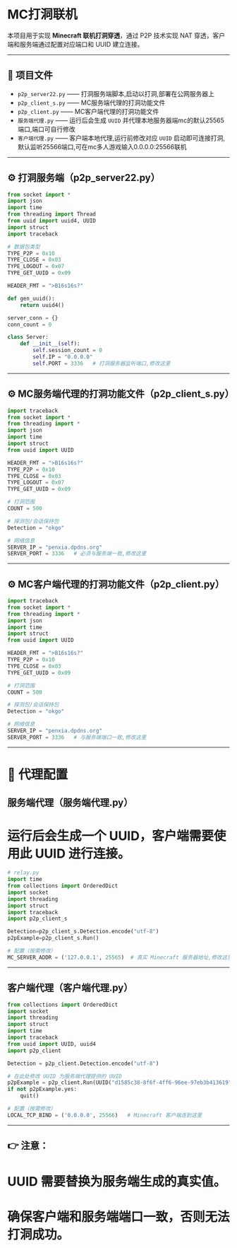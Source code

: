 # MC打洞联机

本项目用于实现 **Minecraft 联机打洞穿透**，通过 P2P 技术实现 NAT 穿透，客户端和服务端通过配置对应端口和 UUID 建立连接。

---

## 📂 项目文件

- `p2p_server22.py` —— 打洞服务端脚本,启动以打洞,部署在公网服务器上  
- `p2p_client_s.py` —— MC服务端代理的打洞功能文件  
- `p2p_client.py` —— MC客户端代理的打洞功能文件  
- `服务端代理.py` —— 运行后会生成 `UUID` 并代理本地服务器端mc的默认25565端口,端口可自行修改
- `客户端代理.py`  —— 客户端本地代理,运行前修改对应 `UUID` 启动即可连接打洞,默认监听25566端口,可在mc多人游戏输入0.0.0.0:25566联机

---

## ⚙️ 打洞服务端（p2p_server22.py）

```python
from socket import *
import json
import time
from threading import Thread
from uuid import uuid4, UUID
import struct
import traceback

# 数据包类型
TYPE_P2P = 0x10
TYPE_CLOSE = 0x03
TYPE_LOGOUT = 0x07
TYPE_GET_UUID = 0x09

HEADER_FMT = ">B16s16s?"

def gen_uuid():
    return uuid4()

server_conn = {}
conn_count = 0

class Server:
    def __init__(self):
        self.session_count = 0
        self.IP = "0.0.0.0"
        self.PORT = 3336   # 打洞服务器监听端口,修改这里
```

---

## ⚙️ MC服务端代理的打洞功能文件（p2p_client_s.py）

```python
import traceback
from socket import *
from threading import *
import json
import time
import struct
from uuid import UUID

HEADER_FMT = ">B16s16s?"
TYPE_P2P = 0x10
TYPE_CLOSE = 0x03
TYPE_LOGOUT = 0x07
TYPE_GET_UUID = 0x09

# 打洞范围
COUNT = 500

# 探测包/会话保持包
Detection = "okgo"

# 网络信息
SERVER_IP = "penxia.dpdns.org"
SERVER_PORT = 3336   # 必须与服务端一致,修改这里
```

---

##  ⚙️ MC客户端代理的打洞功能文件（p2p_client.py）

```python
import traceback
from socket import *
from threading import *
import json
import time
import struct
from uuid import UUID

HEADER_FMT = ">B16s16s?"
TYPE_P2P = 0x10
TYPE_CLOSE = 0x03
TYPE_GET_UUID = 0x09

# 打洞范围
COUNT = 500

# 探测包/会话保持包
Detection = "okgo"

# 网络信息
SERVER_IP = "penxia.dpdns.org"
SERVER_PORT = 3336   # 与服务端端口一致,修改这里

```

---

# 🔑 代理配置
## 服务端代理（服务端代理.py）
# 运行后会生成一个 UUID，客户端需要使用此 UUID 进行连接。

```python
# relay.py
import time
from collections import OrderedDict
import socket
import threading
import struct
import traceback
import p2p_client_s

Detection=p2p_client_s.Detection.encode("utf-8")
p2pExample=p2p_client_s.Run()

# 配置（按需修改）
MC_SERVER_ADDR = ('127.0.0.1', 25565)  # 真实 Minecraft 服务器地址,修改这里代理不同服务器端口
```

---



## 客户端代理（客户端代理.py）

```python
from collections import OrderedDict
import socket
import threading
import struct
import time
import traceback
from uuid import UUID, uuid4
import p2p_client

Detection = p2p_client.Detection.encode("utf-8")

# 在此处修改 UUID 为服务端代理提供的 UUID
p2pExample = p2p_client.Run(UUID("d1585c38-8f6f-4ff6-96ee-97eb3b413619")) #修改这里
if not p2pExample.yes:
    quit()

# 配置（按需修改）
LOCAL_TCP_BIND = ('0.0.0.0', 25566)   # Minecraft 客户端连到这里

```

---

## 👉 注意：

# UUID 需要替换为服务端生成的真实值。

# 确保客户端和服务端端口一致，否则无法打洞成功。
